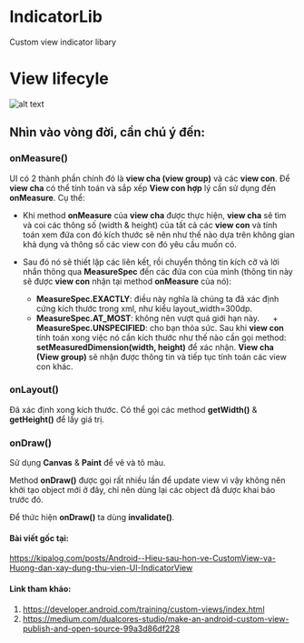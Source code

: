 # IndicatorLib
Custom view indicator libary
# View lifecyle
![alt text](https://i.imgur.com/A6wI9Ld.png)
## Nhìn vào vòng đời, cần chú ý đến:
### onMeasure()
UI có 2 thành phần chính đó là **view cha (view group)** và các **view con**. Để **view cha** có thể tính toán và sắp xếp **View con hợp** lý cần sử dụng đến **onMeasure**. Cụ thể:
  - Khi method **onMeasure** của **view cha** được thực hiện, **view cha** sẽ tìm và coi các thông số (width & height) của tất cả các **view con** và tính toán xem đứa con đó kích thước sẽ nên như thế nào dựa trên không gian khả dụng và thông số các view con đó yêu cầu muốn có.
  - Sau đó nó sẽ thiết lập các liên kết, rồi chuyển thông tin kích cỡ và lời nhắn thông qua **MeasureSpec** đến các đứa con của mình (thông tin này sẽ được **view con** nhận tại method **onMeasure** của nó):
  
      + **MeasureSpec.EXACTLY**: điều này nghĩa là chúng ta đã xác định cứng kích thước trong xml, như kiểu layout_width=300dp.
      + **MeasureSpec.AT_MOST**: không nên vượt quá giới hạn này.
      + **MeasureSpec.UNSPECIFIED**: cho bạn thỏa sức.
Sau khi **view con** tính toán xong việc nó cần kích thước như thế nào cần gọi method: **setMeasuredDimension(width, height)** để xác nhận. **View cha (View group)** sẽ nhận được thông tin và tiếp tục tính toán các view con khác.

### onLayout()
Đã xác định xong kích thước. Có thể gọi các method **getWidth()** & **getHeight()** để lấy giá trị.

### onDraw()
Sử dụng **Canvas** & **Paint** để vẽ và tô màu.

Method **onDraw()** được gọi rất nhiều lần để update view vì vậy không nên khởi tạo object mới ở đây, chỉ nên dùng lại các object đã được khai báo trước đó.

Để thức hiện **onDraw()** ta dùng **invalidate()**.

#### Bài viết gốc tại:
https://kipalog.com/posts/Android--Hieu-sau-hon-ve-CustomView-va-Huong-dan-xay-dung-thu-vien-UI-IndicatorView

#### Link tham khảo:
1. https://developer.android.com/training/custom-views/index.html
2. https://medium.com/dualcores-studio/make-an-android-custom-view-publish-and-open-source-99a3d86df228

